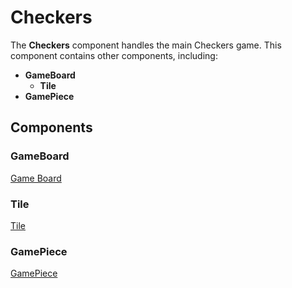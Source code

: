 # Checkers
The **Checkers** component handles the main Checkers game. 
This component contains other components, including: 
- **GameBoard**
    - **Tile**
- **GamePiece**

## Components
### GameBoard
[Game Board](./GameBoard.md)

### Tile
[Tile](./Tile.md)

### GamePiece
[GamePiece](./GamePiece.md)
